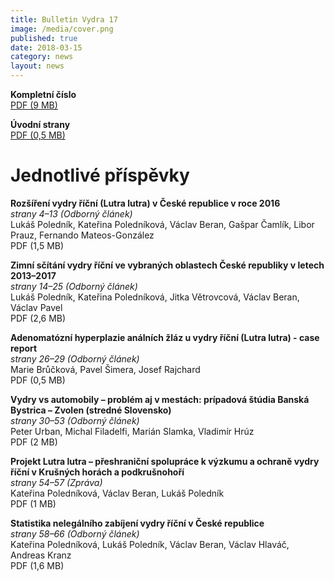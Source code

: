 ```yaml
---
title: Bulletin Vydra 17
image: /media/cover.png
published: true
date: 2018-03-15
category: news
layout: news
---
```

**Kompletní číslo**  
[PDF (9 MB)]()

**Úvodní strany**  
[PDF (0,5 MB)]()

# Jednotlivé příspěvky

**Rozšíření vydry říční (Lutra lutra) v České republice v roce 2016**  
*strany 4–13 (Odborný článek)*  
Lukáš Poledník, Kateřina Poledníková, Václav Beran, Gašpar Čamlík, Libor Prauz, Fernando Mateos-González  
PDF (1,5 MB)

**Zimní sčítání vydry říční ve vybraných oblastech České republiky v letech 2013–2017**  
*strany 14–25 (Odborný článek)*  
Lukáš Poledník, Kateřina Poledníková, Jitka Větrovcová, Václav Beran, Václav Pavel  
PDF (2,6 MB)

**Adenomatózní hyperplazie análních žláz u vydry říční (Lutra lutra) - case report**  
*strany 26–29 (Odborný článek)*  
Marie Brůčková, Pavel Šimera, Josef Rajchard  
PDF (0,5 MB)

**Vydry vs automobily – problém aj v mestách: prípadová štúdia Banská Bystrica – Zvolen (stredné Slovensko)**  
*strany 30–53 (Odborný článek)*  
Peter Urban, Michal Filadelfi, Marián Slamka, Vladimír Hrúz  
PDF (2 MB)

**Projekt Lutra lutra – přeshraniční spolupráce k výzkumu a ochraně vydry říční v Krušných horách a podkrušnohoří**  
*strany 54–57 (Zpráva)*  
Kateřina Poledníková, Václav Beran, Lukáš Poledník  
PDF (1 MB)

**Statistika nelegálního zabíjení vydry říční v České republice**  
*strany 58–66 (Odborný článek)*  
Kateřina Poledníková, Lukáš Poledník, Václav Beran, Václav Hlaváč, Andreas Kranz  
PDF (1,6 MB)
